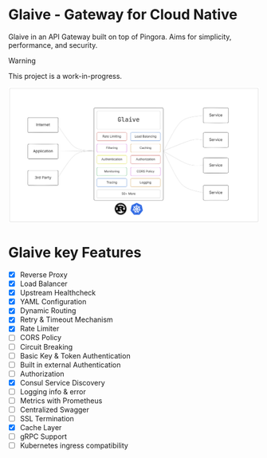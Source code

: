 # Glaive - Gateway for Cloud Native

Glaive in an API Gateway built on top of Pingora. Aims for simplicity, performance, and security.

> [!WARNING]
> This project is a work-in-progress.

![Glaive Diagram Image](./asset/glaive_diagram.png)

# Glaive key Features

- [x] Reverse Proxy
- [x] Load Balancer
- [x] Upstream Healthcheck
- [x] YAML Configuration
- [x] Dynamic Routing
- [x] Retry & Timeout Mechanism
- [x] Rate Limiter
- [ ] CORS Policy
- [ ] Circuit Breaking
- [ ] Basic Key & Token Authentication
- [ ] Built in external Authentication
- [ ] Authorization
- [x] Consul Service Discovery
- [ ] Logging info & error
- [ ] Metrics with Prometheus
- [ ] Centralized Swagger
- [ ] SSL Termination
- [x] Cache Layer
- [ ] gRPC Support
- [ ] Kubernetes ingress compatibility